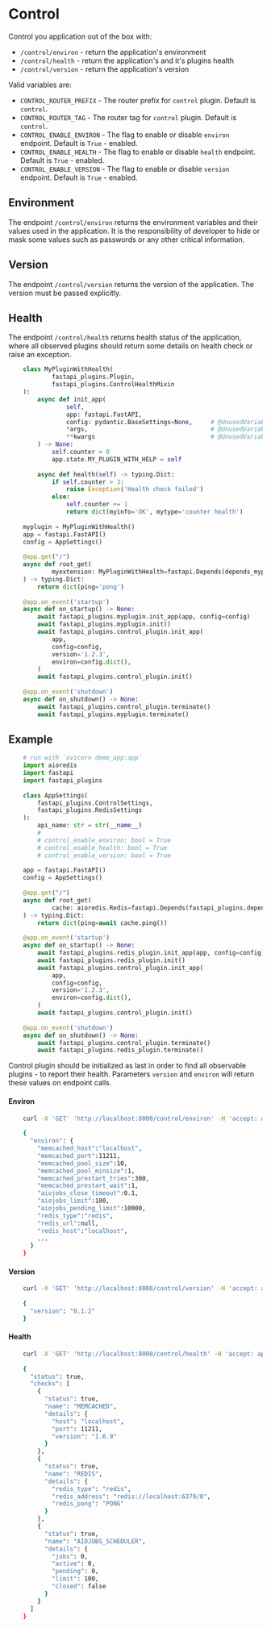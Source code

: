 # Control
Control you application out of the box with:
* `/control/environ` - return the application's environment
* `/control/health` - return the application's and it's plugins health
* `/control/version` - return the application's version

Valid variables are:
* `CONTROL_ROUTER_PREFIX` - The router prefix for `control` plugin. Default is `control`.
* `CONTROL_ROUTER_TAG` - The router tag for `control` plugin. Default is `control`.
* `CONTROL_ENABLE_ENVIRON` - The flag to enable or disable `environ` endpoint. Default is `True` - enabled.
* `CONTROL_ENABLE_HEALTH` - The flag to enable or disable `health` endpoint. Default is `True` - enabled.
* `CONTROL_ENABLE_VERSION` - The flag to enable or disable `version` endpoint. Default is `True` - enabled.

## Environment
The endpoint `/control/environ` returns the environment variables and their
values used in the application. It is the responsibility of developer to hide
or mask some values such as passwords or any other critical information.

## Version
The endpoint `/control/version` returns the version of the application. The
version must be passed explicitly.

## Health
The endpoint `/control/health` returns health status of the application, where
all observed plugins should return some details on health check or raise an
exception.

```python
	class MyPluginWithHealth(
	        fastapi_plugins.Plugin,
	        fastapi_plugins.ControlHealthMixin
	):
	    async def init_app(
	            self,
	            app: fastapi.FastAPI,
	            config: pydantic.BaseSettings=None,     # @UnusedVariable
	            *args,                                  # @UnusedVariable
	            **kwargs                                # @UnusedVariable
	    ) -> None:
	        self.counter = 0
	        app.state.MY_PLUGIN_WITH_HELP = self
	
	    async def health(self) -> typing.Dict:
	        if self.counter > 3:
	            raise Exception('Health check failed')
	        else:
	            self.counter += 1
	            return dict(myinfo='OK', mytype='counter health')
	
	myplugin = MyPluginWithHealth()
	app = fastapi.FastAPI()
	config = AppSettings()
	
	@app.get("/")
	async def root_get(
	        myextension: MyPluginWithHealth=fastapi.Depends(depends_myplugin),
	) -> typing.Dict:
	    return dict(ping='pong')
	
	@app.on_event('startup')
	async def on_startup() -> None:
	    await fastapi_plugins.myplugin.init_app(app, config=config)
	    await fastapi_plugins.myplugin.init()
	    await fastapi_plugins.control_plugin.init_app(
	        app,
	        config=config,
	        version='1.2.3',
	        environ=config.dict(),
	    )
	    await fastapi_plugins.control_plugin.init()
	
	@app.on_event('shutdown')
	async def on_shutdown() -> None:
	    await fastapi_plugins.control_plugin.terminate()
	    await fastapi_plugins.myplugin.terminate()
```

## Example
```python
    # run with `uvicorn demo_app:app`
    import aioredis
    import fastapi
    import fastapi_plugins
    
    class AppSettings(
        fastapi_plugins.ControlSettings,
        fastapi_plugins.RedisSettings
    ):
        api_name: str = str(__name__)
        #
        # control_enable_environ: bool = True
        # control_enable_health: bool = True
        # control_enable_version: bool = True
    
    app = fastapi.FastAPI()
    config = AppSettings()
    
    @app.get("/")
    async def root_get(
            cache: aioredis.Redis=fastapi.Depends(fastapi_plugins.depends_redis),
    ) -> typing.Dict:
        return dict(ping=await cache.ping())
    
    @app.on_event('startup')
    async def on_startup() -> None:
        await fastapi_plugins.redis_plugin.init_app(app, config=config)
        await fastapi_plugins.redis_plugin.init()
        await fastapi_plugins.control_plugin.init_app(
            app,
            config=config,
            version='1.2.3',
            environ=config.dict(),
        )
        await fastapi_plugins.control_plugin.init()
    
    @app.on_event('shutdown')
    async def on_shutdown() -> None:
        await fastapi_plugins.control_plugin.terminate()
        await fastapi_plugins.redis_plugin.terminate()
```

Control plugin should be initialized as last in order to find all observable
plugins - to report their health.
Parameters `version` and `environ` will return these values on endpoint calls.

#### Environ
```bash
	curl -X 'GET' 'http://localhost:8000/control/environ' -H 'accept: application/json'
	
	{
	  "environ": {
	    "memcached_host":"localhost",
	    "memcached_port":11211,
	    "memcached_pool_size":10,
	    "memcached_pool_minsize":1,
	    "memcached_prestart_tries":300,
	    "memcached_prestart_wait":1,
	    "aiojobs_close_timeout":0.1,
	    "aiojobs_limit":100,
	    "aiojobs_pending_limit":10000,
	    "redis_type":"redis",
	    "redis_url":null,
	    "redis_host":"localhost",
	    ...
	  }
	}
```

#### Version
```bash
	curl -X 'GET' 'http://localhost:8000/control/version' -H 'accept: application/json'
	
	{
	  "version": "0.1.2"
	}
```

#### Health
```bash
	curl -X 'GET' 'http://localhost:8000/control/health' -H 'accept: application/json'
	
	{
	  "status": true,
	  "checks": [
	    {
	      "status": true,
	      "name": "MEMCACHED",
	      "details": {
	        "host": "localhost",
	        "port": 11211,
	        "version": "1.6.9"
	      }
	    },
	    {
	      "status": true,
	      "name": "REDIS",
	      "details": {
	        "redis_type": "redis",
	        "redis_address": "redis://localhost:6379/0",
	        "redis_pong": "PONG"
	      }
	    },
	    {
	      "status": true,
	      "name": "AIOJOBS_SCHEDULER",
	      "details": {
	        "jobs": 0,
	        "active": 0,
	        "pending": 0,
	        "limit": 100,
	        "closed": false
	      }
	    }
	  ]
	}
```